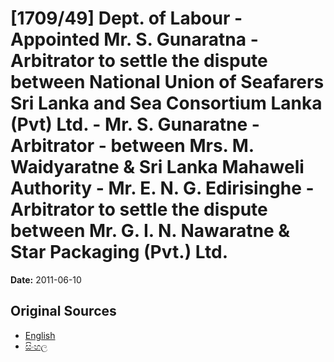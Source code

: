 # [1709/49] Dept. of Labour - Appointed Mr. S. Gunaratna - Arbitrator to settle the dispute between National Union of Seafarers Sri Lanka and Sea Consortium Lanka (Pvt) Ltd. - Mr. S. Gunaratne - Arbitrator - between Mrs. M. Waidyaratne & Sri Lanka Mahaweli Authority - Mr. E. N. G. Edirisinghe - Arbitrator to settle the dispute between Mr. G. I. N. Nawaratne & Star Packaging (Pvt.) Ltd.

**Date:** 2011-06-10

## Original Sources

- [English](https://documents.gov.lk/view/extra-gazettes/2011/6/1709-49_E.pdf)
- [සිංහල](https://documents.gov.lk/view/extra-gazettes/2011/6/1709-49_S.pdf)
